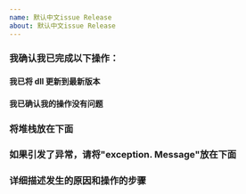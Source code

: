 ```yaml
---
name: 默认中文issue Release
about: 默认中文issue Release
---
```


### 我确认我已完成以下操作：
#### 我已将 dll 更新到最新版本
#### 我已确认我的操作没有问题

### 将堆栈放在下面

### 如果引发了异常，请将"exception. Message"放在下面

### 详细描述发生的原因和操作的步骤